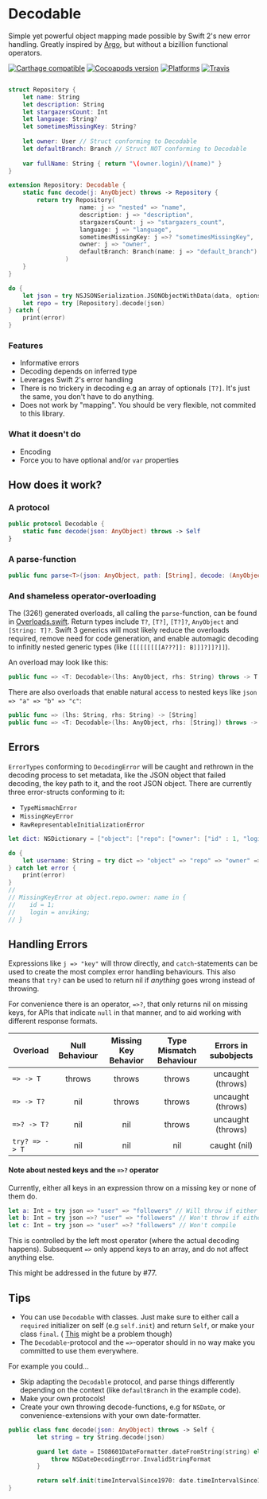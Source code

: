 # Decodable
Simple yet powerful object mapping made possible by Swift 2's new error handling. Greatly inspired by [Argo](http://github.com/thoughtbot/Argo), but without a bizillion functional operators.

[![Carthage compatible](https://img.shields.io/badge/Carthage-compatible-4BC51D.svg?style=flat)](https://github.com/Carthage/Carthage)
[![Cocoapods version](https://cocoapod-badges.herokuapp.com/v/Decodable/badge.png)](https://cocoapods.org/pods/Decodable)
[![Platforms](https://cocoapod-badges.herokuapp.com/p/Decodable/badge.png
)](https://cocoadocs.org/docsets/NSStringMask)
[![Travis](https://img.shields.io/travis/Anviking/Decodable/master.svg)](https://travis-ci.org/Anviking/Decodable/branches)

```swift

struct Repository {
    let name: String
    let description: String
    let stargazersCount: Int
    let language: String?
    let sometimesMissingKey: String?
    
    let owner: User // Struct conforming to Decodable
    let defaultBranch: Branch // Struct NOT conforming to Decodable
    
    var fullName: String { return "\(owner.login)/\(name)" }
}

extension Repository: Decodable {
    static func decode(j: AnyObject) throws -> Repository {
        return try Repository(
                    name: j => "nested" => "name", 
                    description: j => "description", 
                    stargazersCount: j => "stargazers_count", 
                    language: j => "language", 
                    sometimesMissingKey: j =>? "sometimesMissingKey",
                    owner: j => "owner", 
                    defaultBranch: Branch(name: j => "default_branch")
                )
    }
}

do {
    let json = try NSJSONSerialization.JSONObjectWithData(data, options: [])
    let repo = try [Repository].decode(json)
} catch {
    print(error)
}
```

### Features
- Informative errors
- Decoding depends on inferred type
- Leverages Swift 2's error handling
- There is no trickery in decoding e.g an array of optionals `[T?]`. It's just the same, you don't have to do anything.
- Does not work by "mapping". You should be very flexible, not commited to this library.

### What it doesn't do
- Encoding
- Force you to have optional and/or `var` properties

## How does it work?

### A protocol
```swift
public protocol Decodable {
    static func decode(json: AnyObject) throws -> Self
}
```
### A parse-function
```swift
public func parse<T>(json: AnyObject, path: [String], decode: (AnyObject throws -> T)) throws -> T
```

### And shameless operator-overloading
The (326!) generated overloads, all calling the `parse`-function, can be found in [Overloads.swift](https://github.com/Anviking/Decodable/blob/master/Sources/Overloads.swift). Return types include `T?`, `[T?]`, `[T?]?`, `AnyObject` and `[String: T]?`. Swift 3 generics will most likely reduce the overloads required, remove need for code generation, and enable automagic decoding to infinitly nested generic types (like `[[[[[[[[[A???]]: B]]]?]]?]]`).

An overload may look like this:
```swift
public func => <T: Decodable>(lhs: AnyObject, rhs: String) throws -> T
```

There are also overloads that enable natural access to nested keys like `json => "a" => "b" => "c"`:
```swift
public func => (lhs: String, rhs: String) -> [String]
public func => <T: Decodable>(lhs: AnyObject, rhs: [String]) throws -> T
```

## Errors
`ErrorTypes` conforming to `DecodingError` will be caught and rethrown in the decoding process to set metadata, like the JSON object that failed decoding, the key path to it, and the root JSON object. There are currently three error-structs conforming to it:
- `TypeMismachError`
- `MissingKeyError`
- `RawRepresentableInitializationError`

```swift
let dict: NSDictionary = ["object": ["repo": ["owner": ["id" : 1, "login": "anviking"]]]]

do {
    let username: String = try dict => "object" => "repo" => "owner" => "name"
} catch let error {
    print(error)
}
//
// MissingKeyError at object.repo.owner: name in {
//    id = 1;
//    login = anviking;
// }
```

## Handling Errors
Expressions like `j => "key"` will throw directly, and `catch`-statements can be used to create the most complex error handling behaviours. This also means that `try?` can be used to return nil if *anything* goes wrong instead of throwing.

For convenience there is an operator, `=>?`, that only returns nil on missing keys, for APIs that indicate `null` in that manner, and to aid working with different response formats.

| Overload | Null Behaviour | Missing Key Behavior  |Type Mismatch Behaviour | Errors in subobjects | 
| ------------- |:-------------:|:-----:|:-----:|:-----:|
|  `=> -> T`| throws | throws | throws | uncaught (throws) | 
|  `=> -> T?`| nil | throws | throws | uncaught (throws) | 
|  `=>? -> T?`| nil | nil | throws | uncaught (throws) | 
|  `try? => -> T `| nil | nil | nil | caught (nil) | 

#### Note about nested keys and the `=>?` operator
Currently, either all keys in an expression throw on a missing key or none of them do.
```swift
let a: Int = try json => "user" => "followers" // Will throw if either key is missing
let b: Int = try json =>? "user" => "followers" // Won't throw if either key is missing
let c: Int = try json => "user" =>? "followers" // Won't compile
```
This is controlled by the left most operator (where the actual decoding happens). Subsequent `=>` only append keys to an array, and do not affect anything else.

This might be addressed in the future by #77.

## Tips
- You can use `Decodable` with classes. Just make sure to either call a `required` initializer on self (e.g `self.init`) and return `Self`, or make your class `final`. ( [This](http://stackoverflow.com/questions/26495586/best-practice-to-implement-a-failable-initializer-in-swift) might be a problem though)
- The `Decodable`-protocol and the `=>`-operator should in no way make you committed to use them everywhere.

For example you could...

- Skip adapting the `Decodable` protocol, and parse things differently depending on the context (like `defaultBranch` in the example code).
- Make your own protocols!
- Create your own throwing decode-functions, e.g for `NSDate`, or convenience-extensions with your own date-formatter.
```swift
public class func decode(json: AnyObject) throws -> Self {
        let string = try String.decode(json)

        guard let date = ISO8601DateFormatter.dateFromString(string) else {
            throw NSDateDecodingError.InvalidStringFormat
        }

        return self.init(timeIntervalSince1970: date.timeIntervalSince1970)
}
```
